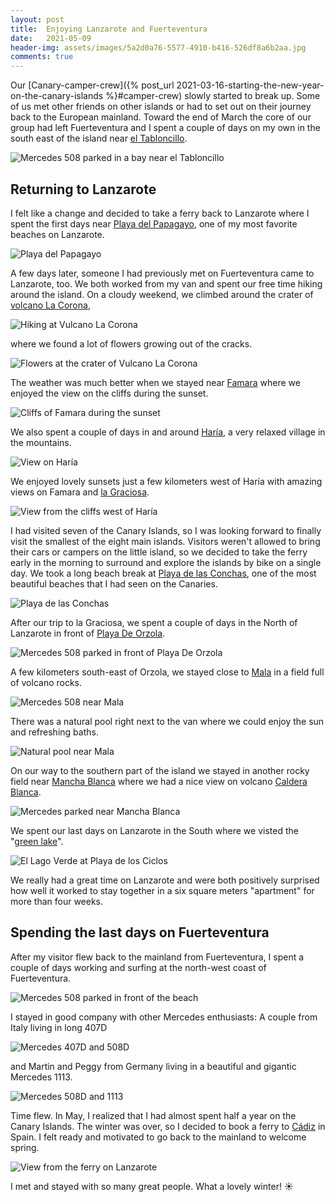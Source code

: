 ```yaml
---
layout: post
title:  Enjoying Lanzarote and Fuerteventura
date:   2021-05-09
header-img: assets/images/5a2d0a76-5577-4910-b416-526df8a6b2aa.jpg
comments: true
---
```


Our [Canary-camper-crew]({% post_url 2021-03-16-starting-the-new-year-on-the-canary-islands %}#camper-crew) slowly started to break up. Some of us met other friends on other islands or had to set out on their journey back to the European mainland. Toward the end of March the core of our group had left Fuerteventura and I spent a couple of days on my own in the south east of the island near [el Tabloncillo](https://www.google.com/maps/place/El+Tabloncillo/). 

![Mercedes 508 parked in a bay near el Tabloncillo](/assets/images/IMG_1628.jpg)

## Returning to Lanzarote

I felt like a change and decided to take a ferry back to Lanzarote where I spent the first days near [Playa del Papagayo](https://www.google.com/maps/place/Playa+del+Papagayo), one of my most favorite beaches on Lanzarote.

![Playa del Papagayo](/assets/images/IMG_1671.jpg)

A few days later, someone I had previously met on Fuerteventura came to Lanzarote, too. We both worked from my van and spent our free time hiking around the island. On a cloudy weekend, we climbed around the crater of [volcano La Corona](https://www.google.com/maps/place/Monte+Corona/),

![Hiking at Vulcano La Corona](/assets/images/02560f9e-b403-4b9f-8f60-2c8399cf62cb.jpg)

where we found a lot of flowers growing out of the cracks.

![Flowers at the crater of Vulcano La Corona](/assets/images/fdad7772-49fa-40fe-9736-4a43144669b7.jpg)

The weather was much better when we stayed near [Famara](https://www.google.com/maps/place/Famara) where we enjoyed the view on the cliffs during the sunset.

![Cliffs of Famara during the sunset](/assets/images/IMG_1824.jpg)

We also spent a couple of days in and around [Haría](https://www.google.com/maps/place/35520+Har%C3%ADa,+Las+Palmas,+Spain), a very relaxed village in the mountains.

![View on Haría](/assets/images/IMG_1755.jpg)

We enjoyed lovely sunsets just a few kilometers west of Haría with amazing views on Famara and [la Graciosa](https://www.google.com/maps/place/Graciosa).

![View from the cliffs west of Haría](/assets/images/IMG_1728.jpg)

I had visited seven of the Canary Islands, so I was looking forward to finally visit the smallest of the eight main islands. Visitors weren't allowed to bring their cars or campers on the little island, so we decided to take the ferry early in the morning to surround and explore the islands by bike on a single day. We took a long beach break at [Playa de las Conchas](https://www.google.com/maps/place/Playa+de+las+Conchas/), one of the most beautiful beaches that I had seen on the Canaries.

![Playa de las Conchas](/assets/images/IMG_1842.jpg)

After our trip to la Graciosa, we spent a couple of days in the North of Lanzarote in front of [Playa De Orzola](https://www.google.com/maps/place/Playa+De+Orzola+Lanzarote).

![Mercedes 508 parked in front of Playa De Orzola](/assets/images/IMG_1860.jpg)

A few kilometers south-east of Orzola, we stayed close to [Mala](https://www.google.com/maps/place/35543+Mala,+Las+Palmas,+Spain) in a field full of volcano rocks.

![Mercedes 508 near Mala](/assets/images/5a2d0a76-5577-4910-b416-526df8a6b2aa.jpg)

There was a natural pool right next to the van where we could enjoy the sun and refreshing baths.

![Natural pool near Mala](/assets/images/IMG_1829_2.jpg)

On our way to the southern part of the island we stayed in another rocky field near [Mancha Blanca](https://www.google.com/maps/place/35560+Mancha+Blanca,+Las+Palmas,+Spain) where we had a nice view on volcano [Caldera Blanca](https://www.google.com/maps/place/Caldera+Blanca/).

![Mercedes parked near Mancha Blanca](/assets/images/IMG_1879.jpg)

We spent our last days on Lanzarote in the South where we visted the "[green lake](https://www.google.com/maps/place/El+Lago+Verde/)".

![El Lago Verde at Playa de los Ciclos](/assets/images/a4afd1bc-2ca2-41a2-bfb0-657bf5f546a2.jpg)

We really had a great time on Lanzarote and were both positively surprised how well it worked to stay together in a six square meters "apartment" for more than four weeks.

## Spending the last days on Fuerteventura

After my visitor flew back to the mainland from Fuerteventura, I spent a couple of days working and surfing at the north-west coast of Fuerteventura.

![Mercedes 508 parked in front of the beach](/assets/images/IMG_1937.jpg)

I stayed in good company with other Mercedes enthusiasts: A couple from Italy living in long 407D

![Mercedes 407D and 508D](/assets/images/IMG_1929.jpg)

and Martin and Peggy from Germany living in a beautiful and gigantic Mercedes 1113.

![Mercedes 508D and 1113](/assets/images/IMG_1899_2.jpg)

Time flew. In May, I realized that I had almost spent half a year on the Canary Islands. The winter was over, so I decided to book a ferry to [Cádiz](https://www.google.com/maps/place/C%C3%A1diz,+Spain/) in Spain. I felt ready and motivated to go back to the mainland to welcome spring.

![View from the ferry on Lanzarote](/assets/images/IMG_1964.jpg)

I met and stayed with so many great people. What a lovely winter! :sunny: